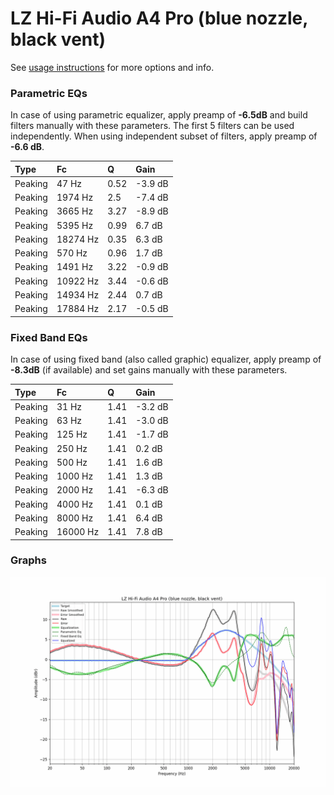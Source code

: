 # LZ Hi-Fi Audio A4 Pro (blue nozzle, black vent)
See [usage instructions](https://github.com/jaakkopasanen/AutoEq#usage) for more options and info.

### Parametric EQs
In case of using parametric equalizer, apply preamp of **-6.5dB** and build filters manually
with these parameters. The first 5 filters can be used independently.
When using independent subset of filters, apply preamp of **-6.6 dB**.

| Type    | Fc       |    Q | Gain    |
|:--------|:---------|:-----|:--------|
| Peaking | 47 Hz    | 0.52 | -3.9 dB |
| Peaking | 1974 Hz  | 2.5  | -7.4 dB |
| Peaking | 3665 Hz  | 3.27 | -8.9 dB |
| Peaking | 5395 Hz  | 0.99 | 6.7 dB  |
| Peaking | 18274 Hz | 0.35 | 6.3 dB  |
| Peaking | 570 Hz   | 0.96 | 1.7 dB  |
| Peaking | 1491 Hz  | 3.22 | -0.9 dB |
| Peaking | 10922 Hz | 3.44 | -0.6 dB |
| Peaking | 14934 Hz | 2.44 | 0.7 dB  |
| Peaking | 17884 Hz | 2.17 | -0.5 dB |

### Fixed Band EQs
In case of using fixed band (also called graphic) equalizer, apply preamp of **-8.3dB**
(if available) and set gains manually with these parameters.

| Type    | Fc       |    Q | Gain    |
|:--------|:---------|:-----|:--------|
| Peaking | 31 Hz    | 1.41 | -3.2 dB |
| Peaking | 63 Hz    | 1.41 | -3.0 dB |
| Peaking | 125 Hz   | 1.41 | -1.7 dB |
| Peaking | 250 Hz   | 1.41 | 0.2 dB  |
| Peaking | 500 Hz   | 1.41 | 1.6 dB  |
| Peaking | 1000 Hz  | 1.41 | 1.3 dB  |
| Peaking | 2000 Hz  | 1.41 | -6.3 dB |
| Peaking | 4000 Hz  | 1.41 | 0.1 dB  |
| Peaking | 8000 Hz  | 1.41 | 6.4 dB  |
| Peaking | 16000 Hz | 1.41 | 7.8 dB  |

### Graphs
![](./LZ%20Hi-Fi%20Audio%20A4%20Pro%20(blue%20nozzle,%20black%20vent).png)